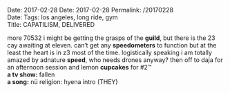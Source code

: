 Date: 2017-02-28
Date: 2017-02-28
Permalink: /20170228  
Date: 
Tags: los angeles, long ride, gym  
Title: CAPATILISM, DELIVERED  
  
more 70532 i might be getting the grasps of the **guild**, but there is the 23 cay awaiting at eleven. can’t get any **speedometers** to function but at the least the heart is in z3 most of the time. logistically speaking i am totally amazed by adnature **speed**, who needs drones anyway? then off to daja for an afternoon session and lemon **cupcakes** for #2™  
**a tv show:** fallen  
**a song:** nü religion: hyena intro (THEY)  
